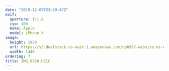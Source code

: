 ```yaml
---
date: "2019-12-09T23:39:47Z"
exif:
  aperture: f/1.8
  iso: 100
  make: Apple
  model: iPhone X
image:
  height: 1920
  url: https://s3.dualstack.us-east-1.amazonaws.com/dpb587-website-us-east-1/asset/gallery/2019-south-america/e0ce4d3f-18b0-9491-03f8-707da3dd173c~1920.jpg
  width: 1440
ordering: 7
title: IMG_8928.HEIC
---
```

